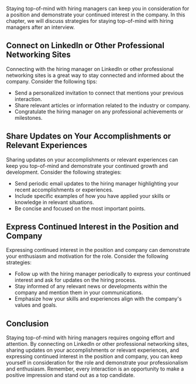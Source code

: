 
Staying top-of-mind with hiring managers can keep you in consideration for a position and demonstrate your continued interest in the company. In this chapter, we will discuss strategies for staying top-of-mind with hiring managers after an interview.

Connect on LinkedIn or Other Professional Networking Sites
----------------------------------------------------------

Connecting with the hiring manager on LinkedIn or other professional networking sites is a great way to stay connected and informed about the company. Consider the following tips:

* Send a personalized invitation to connect that mentions your previous interaction.
* Share relevant articles or information related to the industry or company.
* Congratulate the hiring manager on any professional achievements or milestones.

Share Updates on Your Accomplishments or Relevant Experiences
-------------------------------------------------------------

Sharing updates on your accomplishments or relevant experiences can keep you top-of-mind and demonstrate your continued growth and development. Consider the following strategies:

* Send periodic email updates to the hiring manager highlighting your recent accomplishments or experiences.
* Include specific examples of how you have applied your skills or knowledge in relevant situations.
* Be concise and focused on the most important points.

Express Continued Interest in the Position and Company
------------------------------------------------------

Expressing continued interest in the position and company can demonstrate your enthusiasm and motivation for the role. Consider the following strategies:

* Follow up with the hiring manager periodically to express your continued interest and ask for updates on the hiring process.
* Stay informed of any relevant news or developments within the company and mention them in your communications.
* Emphasize how your skills and experiences align with the company's values and goals.

Conclusion
----------

Staying top-of-mind with hiring managers requires ongoing effort and attention. By connecting on LinkedIn or other professional networking sites, sharing updates on your accomplishments or relevant experiences, and expressing continued interest in the position and company, you can keep yourself in consideration for the role and demonstrate your professionalism and enthusiasm. Remember, every interaction is an opportunity to make a positive impression and stand out as a top candidate.
